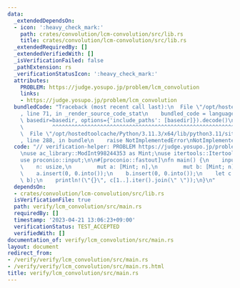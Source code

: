 ```yaml
---
data:
  _extendedDependsOn:
  - icon: ':heavy_check_mark:'
    path: crates/convolution/lcm-convolution/src/lib.rs
    title: crates/convolution/lcm-convolution/src/lib.rs
  _extendedRequiredBy: []
  _extendedVerifiedWith: []
  _isVerificationFailed: false
  _pathExtension: rs
  _verificationStatusIcon: ':heavy_check_mark:'
  attributes:
    PROBLEM: https://judge.yosupo.jp/problem/lcm_convolution
    links:
    - https://judge.yosupo.jp/problem/lcm_convolution
  bundledCode: "Traceback (most recent call last):\n  File \"/opt/hostedtoolcache/Python/3.11.3/x64/lib/python3.11/site-packages/onlinejudge_verify/documentation/build.py\"\
    , line 71, in _render_source_code_stat\n    bundled_code = language.bundle(stat.path,\
    \ basedir=basedir, options={'include_paths': [basedir]}).decode()\n          \
    \         ^^^^^^^^^^^^^^^^^^^^^^^^^^^^^^^^^^^^^^^^^^^^^^^^^^^^^^^^^^^^^^^^^^^^^^^^^^^^^^^^^\n\
    \  File \"/opt/hostedtoolcache/Python/3.11.3/x64/lib/python3.11/site-packages/onlinejudge_verify/languages/rust.py\"\
    , line 288, in bundle\n    raise NotImplementedError\nNotImplementedError\n"
  code: "// verification-helper: PROBLEM https://judge.yosupo.jp/problem/lcm_convolution\n\
    \nuse ac_library::ModInt998244353 as Mint;\nuse itertools::Itertools;\nuse lcm_convolution::lcm_convolution;\n\
    use proconio::input;\n\n#[proconio::fastout]\nfn main() {\n    input! {\n    \
    \    n: usize,\n        mut a: [Mint; n],\n        mut b: [Mint; n],\n    }\n\
    \    a.insert(0, 0.into());\n    b.insert(0, 0.into());\n    let c = lcm_convolution(a,\
    \ b);\n    println!(\"{}\", c[1..].iter().join(\" \"));\n}\n"
  dependsOn:
  - crates/convolution/lcm-convolution/src/lib.rs
  isVerificationFile: true
  path: verify/lcm_convolution/src/main.rs
  requiredBy: []
  timestamp: '2023-04-21 13:06:23+09:00'
  verificationStatus: TEST_ACCEPTED
  verifiedWith: []
documentation_of: verify/lcm_convolution/src/main.rs
layout: document
redirect_from:
- /verify/verify/lcm_convolution/src/main.rs
- /verify/verify/lcm_convolution/src/main.rs.html
title: verify/lcm_convolution/src/main.rs
---
```

